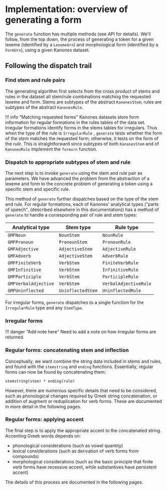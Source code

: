 # Implementation:  overview of generating a form


The `generate` function has multiple methods (see API for details).  We'll follow, from the top down, the process of generating a token for a given lexeme (identified by a `LexemeUrn`) and morphological form (identified by a `FormUrn`), using a given Kanones dataset.


## Following the dispatch trail


### Find stem and rule pairs

The generating algorithm first selects from the cross product of stems and rules in the dataset all stem/rule combinations matching the requested lexeme and form.  Stems are subtypes of the abstract `KanonesStem`; rules are subtypes of the abstract `KanonesRule`.

!!! info "Matching requested forms"
    Kanones datasets store form information for regular formations in the rules tables of the data set. Irregular formations identify forms in the stems tables for irregulars.  Thus when the type of the rule is `IrregularRule` , `generate` tests whether the form of the *stem* matches the requested form; otherwise, it tests on the form of the *rule*.  This is straightforward since subtypes of both `KanonesStem` and of `KanonesRule` implement the `formurn` function.


### Dispatch to appropriate subtypes of stem and rule

The next step is to invoke `generate` using the stem and rule pair as parameters. We have advanced the problem from the abstraction of a lexeme and form to the concrete problem of generating a token using a specific stem and specific rule.

This method of `generate` further dispatches based on the type of the stem and rule.  For regular formations, each of Kanones' analytical types ("parts of speech", (described elsewhere in this documentation)) has a method of `generate` to handle a corresponding pair of rule and stem types:

| Analytical type | Stem type | Rule type |
| --- | --- | --- |
| `GMFNoun` | `NounStem` | `NounRule` |
| `GMFPronoun` | `PronounStem` | `PronounRule` |
| `GMFAdjective` | `AdjectiveStem` | `AdjectiveRule` |
| `GMFAdverb` | `AdjectiveStem` | `AdverbRule` |
| `GMFFiniteVerb` | `VerbStem` | `FiniteVerbRule` |
| `GMFInfinitive` | `VerbStem` | `InfinitiveRule` |
| `GMFParticiple` | `VerbStem` | `ParticipleRule` |
| `GMFVerbalAdjective` | `VerbStem` | `VerbalAdjectiveRule` |
| `GMFUninflected` | `UninflectedStem` | `UninflectedRule` |

For irregular forms, `generate` dispatches to a single function for the `IrregularRule` type and any `StemType`.

### Irregular forms


!!! danger "Add note here"
    Need to add a note on how irregular forms are returned.

### Regular forms: concatenating stem and inflection

Conceptually, we want combine the string data included in stems and rules, and found with the `stemstring` and `ending` functions.  Essentially, regular forms can now be found by concatenating them:

    stemstring(stem) * ending(rule)

However, there are numerous specific details that need to be considered, such as phonological changes required by Greek string concatenation, or addition of augment or reduplication for verb forms.  These are documented in more detail in the following pages.

### Regular forms: applying accent

The final step is to apply the appropriate accent to the concatenated string.  Accenting Greek words depends on:

- phonological considerations (such as vowel quantity)
- lexical considerations (such as derivation of verb forms from compounds) 
- morphological considerations (such as the basic principle that finite verb forms have recessive accent, while substantives have persistent accent)

The details of this process are documented in the following pages.


